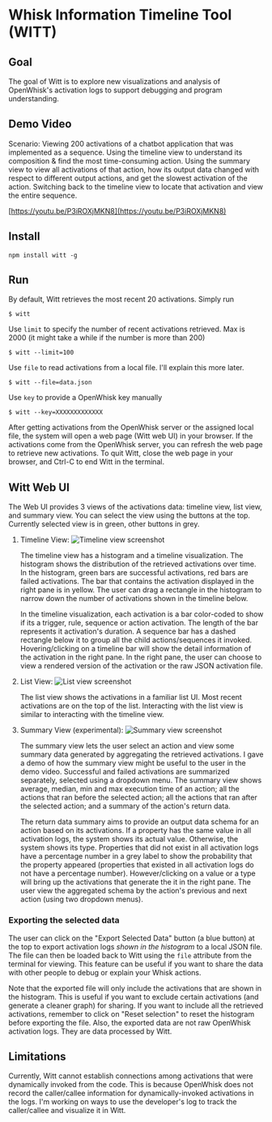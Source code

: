 # Whisk Information Timeline Tool (WITT)

## Goal
The goal of Witt is to explore new visualizations and analysis of OpenWhisk's activation logs to support debugging and program understanding. 

## Demo Video
Scenario: Viewing 200 activations of a chatbot application that was implemented as a sequence. Using the timeline view to understand its composition & find the most time-consuming action. Using the summary view to view all activations of that action, how its output data changed with respect to different output actions, and get the slowest activation of the action. Switching back to the timeline view to locate that activation and view the entire sequence. 

[https://youtu.be/P3iROXjMKN8](https://youtu.be/P3iROXjMKN8)

## Install
```
npm install witt -g 
```

## Run
By default, Witt retrieves the most recent 20 activations. Simply run
```
$ witt
```

Use `limit` to specify the number of recent activations retrieved. Max is 2000 (it might take a while if the number is more than 200) 
```
$ witt --limit=100
```

Use `file` to read activations from a local file. I'll explain this more later. 
```
$ witt --file=data.json
```

Use `key` to provide a OpenWhisk key manually
```
$ witt --key=XXXXXXXXXXXXX
```

After getting activations from the OpenWhisk server or the assigned local file, the system will open a web page (Witt web UI) in your browser. If the activations come from the OpenWhisk server, you can refresh the web page to retrieve new activations. To quit Witt, close the web page in your browser, and Ctrl-C to end Witt in the terminal. 

## Witt Web UI
The Web UI provides 3 views of the activations data: timeline view, list view, and summary view. You can select the view using the buttons at the top. Currently selected view is in green, other buttons in grey.

1. Timeline View:
![Timeline view screenshot](https://media.github.ibm.com/user/26582/files/5c14f290-4542-11e7-91a2-050979aedbe5)

	The timeline view has a histogram and a timeline visualization. The histogram shows the distribution of the retrieved activations over time. In the histogram, green bars are successful activations, red bars are failed activations. The bar that contains the activation displayed in the right pane is in yellow. The user can drag a rectangle in the histogram to narrow down the number of activations shown in the timeline below. 

	In the timeline visualization, each activation is a bar color-coded to show if its a trigger, rule, sequence or action activation. The length of the bar represents it activation's duration. A sequence bar has a dashed rectangle below it to group all the child actions/sequences it invoked. Hovering/clicking on a timeline bar will show the detail information of the activation in the right pane. In the right pane, the user can choose to view a rendered version of the activation or the raw JSON activation file.

2. List View:
![List view screenshot](https://media.github.ibm.com/user/26582/files/6610503a-4544-11e7-8519-7a3e3d1d7cb5)

	The list view shows the activations in a familiar list UI. Most recent activations are on the top of the list. Interacting with the list view is similar to interacting with the timeline view. 

3. Summary View (experimental):
![Summary view screenshot](https://media.github.ibm.com/user/26582/files/84269a5c-4544-11e7-8da0-d4bbda9edc5a)

	The summary view lets the user select an action and view some summary data generated by aggregating the retrieved activations. I gave a demo of how the summary view might be useful to the user in the demo video. Successful and failed activations are summarized separately, selected using a dropdown menu. The summary view shows average, median, min and max execution time of an action; all the actions that ran before the selected action; all the actions that ran after the selected action; and a summary of the action's return data. 

	The return data summary aims to provide an output data schema for an action based on its activations. If a property has the same value in all activation logs, the system shows its actual value. Otherwise, the system shows its type. Properties that did not exist in all activation logs have a percentage number in a grey label to show the probability that the property appeared (properties that existed in all activation logs do not have a percentage number). However/clicking on a value or a type will bring up the activations that generate the it in the right pane. The user view the aggregated schema by the action's previous and next action (using two dropdown menus). 

### Exporting the selected data
The user can click on the "Export Selected Data" button (a blue button) at the top to export activation logs *shown in the histogram* to a local JSON file. The file can then be loaded back to Witt using the `file` attribute from the terminal for viewing. This feature can be useful if you want to share the data with other people to debug or explain your Whisk actions. 

Note that the exported file will only include the activations that are shown in the histogram. This is useful if you want to exclude certain activations (and generate a cleaner graph) for sharing. If you want to include all the retrieved activations, remember to click on "Reset selection" to reset the histogram before exporting the file. Also, the exported data are not raw OpenWhisk activation logs. They are data processed by Witt. 

## Limitations
Currently, Witt cannot establish connections among activations that were dynamically invoked from the code. This is because OpenWhisk does not record the caller/callee information for dynamically-invoked activations in the logs. I'm working on ways to use the developer's log to track the caller/callee and visualize it in Witt.



	





